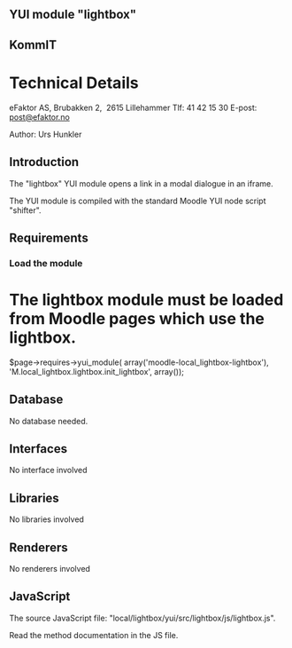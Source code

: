 ## YUI module "lightbox"
## KommIT
# Technical Details

eFaktor AS, Brubakken 2,  2615 Lillehammer
Tlf: 41 42 15 30
E-post: post@efaktor.no

Author: Urs Hunkler


## Introduction
The "lightbox" YUI module opens a link in a modal dialogue in an iframe.

The YUI module is compiled with the standard Moodle YUI node script "shifter".

## Requirements
### Load the module
# The lightbox module must be loaded from Moodle pages which use the lightbox.
$page->requires->yui_module(
    array('moodle-local_lightbox-lightbox'),
    'M.local_lightbox.lightbox.init_lightbox',
    array());

## Database
No database needed.

## Interfaces
No interface involved

## Libraries
No libraries involved

## Renderers
No renderers involved

## JavaScript
The source JavaScript file: "local/lightbox/yui/src/lightbox/js/lightbox.js".

Read the method documentation in the JS file.